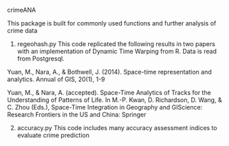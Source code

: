 crimeANA

This package is built for commonly used functions and further analysis of crime data

1. regeohash.py
This code replicated the following results in two papers with an implementation of Dynamic Time Warping from R. Data is read from Postgresql. 

Yuan, M., Nara, A., & Bothwell, J. (2014). Space-time representation and analytics. Annual of GIS, 20(1), 1-9

Yuan, M., & Nara, A. (accepted). Space-Time Analytics of Tracks for the Understanding of Patterns of Life. In M.-P. Kwan, D. Richardson, D. Wang, & C. Zhou (Eds.), Space-Time Integration in Geography and GIScience: Research Frontiers in the US and China: Springer

2. accuracy.py
This code includes many accuracy assessment indices to evaluate crime prediction

